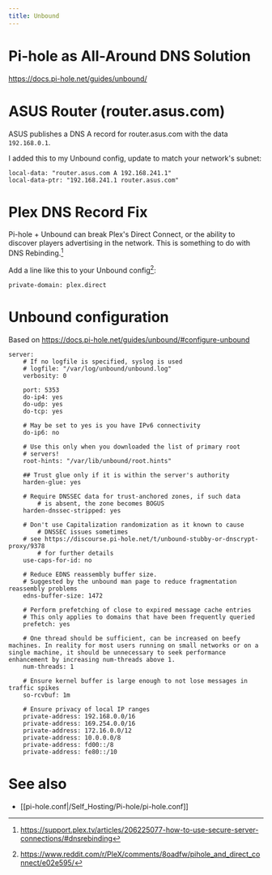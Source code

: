 ```yaml
---
title: Unbound
---
```


# Pi-hole as All-Around DNS Solution

<https://docs.pi-hole.net/guides/unbound/>

# ASUS Router (router.asus.com)

ASUS publishes a DNS A record for router.asus.com with the data `192.168.0.1`.

I added this to my Unbound config, update to match your network's subnet:
```
local-data: "router.asus.com A 192.168.241.1"
local-data-ptr: "192.168.241.1 router.asus.com"
```

# Plex DNS Record Fix

Pi-hole + Unbound can break Plex's Direct Connect, or the ability to discover players advertising in the network. This is something to do with DNS Rebinding.[^1]

[^1]:<https://support.plex.tv/articles/206225077-how-to-use-secure-server-connections/#dnsrebinding>

Add a line like this to your Unbound config[^2]:
```
private-domain: plex.direct
```

[^2]:<https://www.reddit.com/r/PleX/comments/8oadfw/pihole_and_direct_connect/e02e595/>

# Unbound configuration

Based on https://docs.pi-hole.net/guides/unbound/#configure-unbound
```config
server:
    # If no logfile is specified, syslog is used
    # logfile: "/var/log/unbound/unbound.log"
    verbosity: 0

    port: 5353
    do-ip4: yes
    do-udp: yes
    do-tcp: yes

    # May be set to yes is you have IPv6 connectivity
    do-ip6: no

    # Use this only when you downloaded the list of primary root
    # servers!
    root-hints: "/var/lib/unbound/root.hints"

    ## Trust glue only if it is within the server's authority
    harden-glue: yes

    # Require DNSSEC data for trust-anchored zones, if such data
        # is absent, the zone becomes BOGUS
    harden-dnssec-stripped: yes

    # Don't use Capitalization randomization as it known to cause
        # DNSSEC issues sometimes
    # see https://discourse.pi-hole.net/t/unbound-stubby-or-dnscrypt-proxy/9378
        # for further details
    use-caps-for-id: no

    # Reduce EDNS reassembly buffer size.
    # Suggested by the unbound man page to reduce fragmentation reassembly problems
    edns-buffer-size: 1472

    # Perform prefetching of close to expired message cache entries
    # This only applies to domains that have been frequently queried
    prefetch: yes

    # One thread should be sufficient, can be increased on beefy machines. In reality for most users running on small networks or on a single machine, it should be unnecessary to seek performance enhancement by increasing num-threads above 1.
    num-threads: 1

    # Ensure kernel buffer is large enough to not lose messages in traffic spikes
    so-rcvbuf: 1m

    # Ensure privacy of local IP ranges
    private-address: 192.168.0.0/16
    private-address: 169.254.0.0/16
    private-address: 172.16.0.0/12
    private-address: 10.0.0.0/8
    private-address: fd00::/8
    private-address: fe80::/10
```

# See also

* [[pi-hole.conf|/Self_Hosting/Pi-hole/pi-hole.conf]]